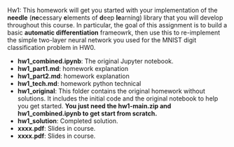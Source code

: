 
Hw1: This homework will get you started with your implementation of the **needle** (**ne**cessary **e**lements of **d**eep **le**arning) library that you will develop throughout this course.  In particular, the goal of this assignment is to build a basic **automatic differentiation** frameowrk, then use this to re-implement the simple two-layer neural network you used for the MNIST digit classification problem in HW0.


- **hw1_combined.ipynb**: The original Jupyter notebook.
- **hw1_part1.md**: homework explanation
- **hw1_part2.md**: homework explanation
- **hw1_tech.md**: homework python technical
- **hw1_original**: This folder contains the original homework without solutions. It includes the initial code and the original notebook to help you get started. **You just need the hw1-main.zip and hw1_combined.ipynb to get start from scratch.**
- **hw1_solution**: Completed solution.
- **xxxx.pdf**: Slides in course.
- **xxxx.pdf**: Slides in course.

